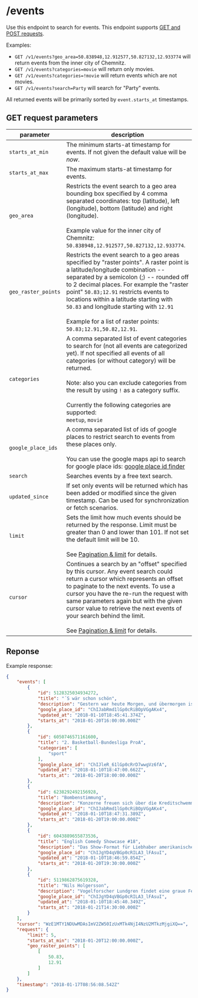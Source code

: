 # /events

Use this endpoint to search for events. This endpoint supports [GET and POST requests](https://github.com/haed/eventer-rest-api/blob/master/README.md#getpost-methods).

Examples:
* `GET /v1/events?geo_area=50.838948,12.912577,50.827132,12.933774` will return events from the inner city of Chemnitz.
* `GET /v1/events?categories=movie` will return only movies.
* `GET /v1/events?categories=!movie` will return events which are not movies.
* `GET /v1/events?search=Party` will search for "Party" events.

All returned events will be primarily sorted by `event.starts_at` timestamps.


## GET request parameters

parameter | description
--------- | -----------
`starts_at_min` | The minimum starts-at timestamp for events. If not given the default value will be *now*.
`starts_at_max` | The maximum starts-at timestamp for events.
`geo_area` | Restricts the event search to a geo area bounding box specified by 4 comma separated coordinates: top (latitude), left (longitude), bottom (latitude) and right (longitude). <br/><br/>Example value for the inner city of Chemnitz: `50.838948,12.912577,50.827132,12.933774`.
`geo_raster_points` | Restricts the event search to a geo areas specified by "raster points". A raster point is a latitude/longitude combination -- separated by a semicolon (;) -- rounded off to 2 decimal places. For example the "raster point" `50.83;12.91` restricts events to locations within a latitude starting with `50.83` and longitude starting with `12.91`<br/><br/>Example for a list of raster points: `50.83;12.91,50.82,12.91`.
`categories` | A comma separated list of event categories to search for (not all events are categorized yet). If not specified all events of all categories (or without category) will be returned.<br/><br/>Note: also you can exclude categories from the result by using `!` as a category suffix.<br/><br/>Currently the following categories are supported: <br/>`meetup`, `movie`
`google_place_ids` | A comma separated list of ids of google places to restrict search to events from these places only.<br/><br/>You can use the google maps api to search for google place ids: [google place id finder](https://developers.google.com/maps/documentation/javascript/examples/places-placeid-finder)
`search` | Searches events by a free text search.
`updated_since` | If set only events will be returned which has been added or modified since the given timestamp. Can be used for synchronization or fetch scenarios.
`limit` | Sets the limit how much events should be returned by the response. Limit must be greater than 0 and lower than 101. If not set the default limit will be 10.<br/><br/>See [Pagination & limit](https://github.com/haed/eventer-rest-api/blob/master/README.md#pagination--limit) for details.
`cursor` | Continues a search by an "offset" specified by this cursor. Any event search could return a cursor which represents an offset to paginate to the next events. To use a cursor you have the re-run the request with same parameters again but with the given cursor value to retrieve the next events of your search behind the limit.<br/><br/>See [Pagination & limit](https://github.com/haed/eventer-rest-api/blob/master/README.md#pagination--limit) for details.


## Reponse

Example response:
```json
{
    "events": [
        {
            "id": 5128325034934272,
            "title": "´S wär schon schön",
            "description": "Gestern war heute Morgen, und übermorgen ist auch noch ein Tag. Doch etwas muss passieren, so geht's nicht weiter. Und was sagt eigentlich Mutti? Wenn unter einem Dach drei Generationen leben, haben nicht nur die ihren Spaß, sondern auch das Publikum.",
            "google_place_id": "ChIJabRmd1lGp0cRiBOpVGgAKx4",
            "updated_at": "2018-01-10T18:45:41.374Z",
            "starts_at": "2018-01-20T16:00:00.000Z"
        },
        {
            "id": 6050746571161600,
            "title": "2. Basketball-Bundesliga ProA",
            "categories": [
                "sport"
            ],
            "google_place_id": "ChIJleR_61lGp0cRrD7wwgVz6fA",
            "updated_at": "2018-01-10T18:47:00.662Z",
            "starts_at": "2018-01-20T18:00:00.000Z"
        },
        {
            "id": 6238292492156928,
            "title": "Bombenstimmung",
            "description": "Konzerne freuen sich über die Kreditschwemme, Rüstungsschmieden auf Aufträge, Taxifahrer auf den Mindestlohn und Familien auf die Kindergelderhöhung um 2 €. Nur bei Griechen und Asylbewerbern ist die Freude noch getrübt. Doch Abhilfe ist in Sicht.",
            "google_place_id": "ChIJabRmd1lGp0cRiBOpVGgAKx4",
            "updated_at": "2018-01-10T18:47:31.389Z",
            "starts_at": "2018-01-20T19:00:00.000Z"
        },
        {
            "id": 6043889655873536,
            "title": "English Comedy Showcase #18",
            "description": "Das Show-Format für Liebhaber amerikanischer TV-Serien und Englisch-Lernende in englischer Sprache. Zu Gast sind Miles Lloyd und Tim Whelan.",
            "google_place_id": "ChIJgYD4qVBGp0cRILA3_lFAsuI",
            "updated_at": "2018-01-10T18:46:59.854Z",
            "starts_at": "2018-01-20T19:30:00.000Z"
        },
        {
            "id": 5119862875619328,
            "title": "Nils Holgersson",
            "description": "Vogelforscher Lundgren findet eine graue Feder und sofort fällt ihm die Geschichte von Nils Holgersson ein, einem Jungen, der auf dem Rücken eines weißen Gänserichs versucht, einer Schar Wildgänse zu folgen. Kreatives Schauspiel für Kinder ab 4.",
            "google_place_id": "ChIJgYD4qVBGp0cRILA3_lFAsuI",
            "updated_at": "2018-01-10T18:45:40.349Z",
            "starts_at": "2018-01-21T14:30:00.000Z"
        }
    ],
    "cursor": "WzE1MTY1NDUwMDAsImV2ZW50IzUxMTk4NjI4NzU2MTkzMjgiXQ==",
    "request": {
        "limit": 5,
        "starts_at_min": "2018-01-20T12:00:00.000Z",
        "geo_raster_points": [
            [
                50.83,
                12.91
            ]
        ]
    },
    "timestamp": "2018-01-17T08:56:08.542Z"
}
```
